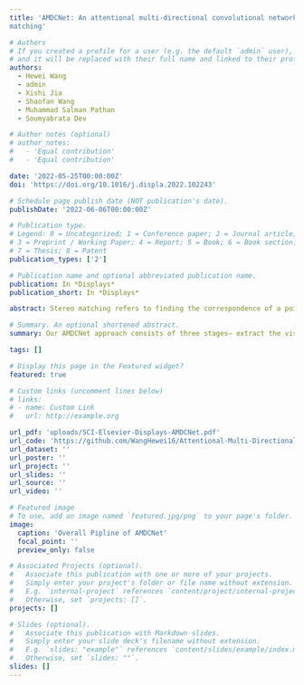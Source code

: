 ```yaml
---
title: 'AMDCNet: An attentional multi-directional convolutional network for stereo
matching'

# Authors
# If you created a profile for a user (e.g. the default `admin` user), write the username (folder name) here
# and it will be replaced with their full name and linked to their profile.
authors:
  - Hewei Wang
  - admin
  - Xishi Jia
  - Shaofan Wang
  - Muhammad Salman Pathan
  - Soumyabrata Dev

# Author notes (optional)
# author_notes:
#   - 'Equal contribution'
#   - 'Equal contribution'

date: '2022-05-25T00:00:00Z'
doi: 'https://doi.org/10.1016/j.displa.2022.102243'

# Schedule page publish date (NOT publication's date).
publishDate: '2022-06-06T00:00:00Z'

# Publication type.
# Legend: 0 = Uncategorized; 1 = Conference paper; 2 = Journal article;
# 3 = Preprint / Working Paper; 4 = Report; 5 = Book; 6 = Book section;
# 7 = Thesis; 8 = Patent
publication_types: ['2']

# Publication name and optional abbreviated publication name.
publication: In *Displays*
publication_short: In *Displays*

abstract: Stereo matching refers to finding the correspondence of a point in the real world between two different storage mediums (e.g., intensity images, depth images, three-dimensional points). There are existing stereo matching methods in the literature, but they exhibit two shortcomings. Firstly, during the feature region extraction of stereo matching, these methods require measuring the distance of regions, but measuring the texture distribution of the region is difficult and might lead to the failure of matching. Secondly, the templates used in these methods are rectangles with a fixed size, while most of the natural images exhibit rich information and are more suitable for flexible templates. In this paper, we propose an attentional multi-directional convolutional network (AMDCNet) for circumventing these issues. Our AMDCNet approach consists of three stages-- extract the visual sensitivity factor, construct the multi-directional aggregation template and utilize left–right consistency detection to optimize. We evaluate our approach using standard images in the Middlebury test dataset, Scene Flow and KITTI 2015. Experimental results show that AMDCNet can reduce the mismatch rate, and also show significant improvement in accuracy compared with some classical method. In some scenarios, it surpasses some advanced methods based on deep learning. The model code, dataset, and results of the experiments in this paper are available at- https://github.com/WangHewei16/Attentional-Multi-Directional-Convolution-Network.

# Summary. An optional shortened abstract.
summary: Our AMDCNet approach consists of three stages– extract the visual sensitivity factor, construct the multi-directional aggregation template and utilize left–right consistency detection to optimize. 

tags: []

# Display this page in the Featured widget?
featured: true

# Custom links (uncomment lines below)
# links:
# - name: Custom Link
#   url: http://example.org

url_pdf: 'uploads/SCI-Elsevier-Displays-AMDCNet.pdf'
url_code: 'https://github.com/WangHewei16/Attentional-Multi-Directional-Convolution-Network'
url_dataset: ''
url_poster: ''
url_project: ''
url_slides: ''
url_source: ''
url_video: ''

# Featured image
# To use, add an image named `featured.jpg/png` to your page's folder.
image:
  caption: 'Overall Pipline of AMDCNet'
  focal_point: ''
  preview_only: false

# Associated Projects (optional).
#   Associate this publication with one or more of your projects.
#   Simply enter your project's folder or file name without extension.
#   E.g. `internal-project` references `content/project/internal-project/index.md`.
#   Otherwise, set `projects: []`.
projects: []

# Slides (optional).
#   Associate this publication with Markdown slides.
#   Simply enter your slide deck's filename without extension.
#   E.g. `slides: "example"` references `content/slides/example/index.md`.
#   Otherwise, set `slides: ""`.
slides: []
---
```

